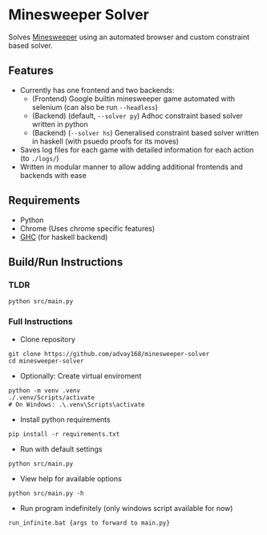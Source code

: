 # Minesweeper Solver

Solves [Minesweeper](https://en.wikipedia.org/wiki/Minesweeper_(video_game)) using an automated browser and custom constraint based solver.

## Features
- Currently has one frontend and two backends:
  - (Frontend) Google builtin minesweeper game automated with selenium (can also be run `--headless`)
  - (Backend) (default, `--solver py`) Adhoc constraint based solver written in python
  - (Backend) (`--solver hs`) Generalised constraint based solver written in haskell (with psuedo proofs for its moves)
- Saves log files for each game with detailed information for each action (to `./logs/`)
- Written in modular manner to allow adding additional frontends and backends with ease

## Requirements
- Python
- Chrome (Uses chrome specific features)
- [GHC](https://www.haskell.org/ghcup/) (for haskell backend)

## Build/Run Instructions
### TLDR
```
python src/main.py
```
### Full Instructions
- Clone repository
```
git clone https://github.com/advay168/minesweeper-solver
cd minesweeper-solver
```
- Optionally: Create virtual enviroment
```
python -m venv .venv
./.venv/Scripts/activate
# On Windows: .\.venv\Scripts\activate
```
- Install python requirements
```
pip install -r requirements.txt
```
- Run with default settings
```
python src/main.py
```
- View help for available options
```
python src/main.py -h
```
- Run program indefinitely (only windows script available for now)
```
run_infinite.bat {args to forward to main.py}
```
